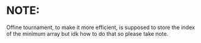 # NOTE:
Offine tournament, to make it more efficient, is supposed to store the index of the minimum array but idk how to do that so please take note.
